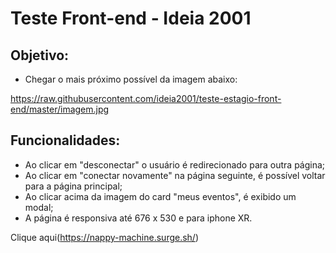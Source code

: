 # Teste Front-end - Ideia 2001

## Objetivo: 

- Chegar o mais próximo possível da imagem abaixo:


https://raw.githubusercontent.com/ideia2001/teste-estagio-front-end/master/imagem.jpg

## Funcionalidades: 

- Ao clicar em "desconectar" o usuário é redirecionado para outra página;
- Ao clicar em "conectar novamente" na página seguinte, é possível voltar para a página principal;
- Ao clicar acima da imagem do card "meus eventos", é exibido um modal;
- A página é responsiva até 676 x 530 e para iphone XR.

Clique aqui(https://nappy-machine.surge.sh/)
